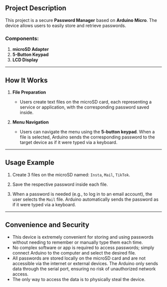 ## **Project Description**

This project is a secure **Password Manager** based on **Arduino Micro**. The device allows users to easily store and retrieve passwords.

### **Components:**

1. **microSD Adapter**  
2. **5-Button Keypad**  
3. **LCD Display**  

---

## **How It Works**

1. **File Preparation**  
   - Users create text files on the microSD card, each representing a service or application, with the corresponding password saved inside.

2. **Menu Navigation**  
   - Users can navigate the menu using the **5-button keypad**. When a file is selected, Arduino sends the corresponding password to the target device as if it were typed via a keyboard.

---

## **Usage Example**

1. Create 3 files on the microSD named: `Insta`, `Mail`, `TikTok`.  
2. Save the respective password inside each file.  

3. When a password is needed (e.g., to log in to an email account), the user selects the `Mail` file. Arduino automatically sends the password as if it were typed via a keyboard.

---

## **Convenience and Security**

- This device is extremely convenient for storing and using passwords without needing to remember or manually type them each time.  
- No complex software or app is required to access passwords; simply connect Arduino to the computer and select the desired file.  
- All passwords are stored locally on the microSD card and are not accessible via the internet or external devices. The Arduino only sends data through the serial port, ensuring no risk of unauthorized network access.  
- The only way to access the data is to physically steal the device.  
